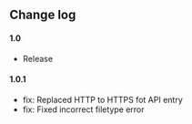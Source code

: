 ## Change log

#### 1.0

* Release

#### 1.0.1

* fix: Replaced HTTP to HTTPS fot API entry 
* fix: Fixed incorrect filetype error

